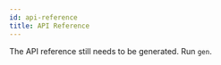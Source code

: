 ```yaml
---
id: api-reference
title: API Reference
---
```


The API reference still needs to be generated. Run `gen`.
